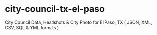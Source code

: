 # city-council-tx-el-paso
City Council Data, Headshots &amp; City Photo for El Paso, TX ( JSON, XML, CSV, SQL &amp; YML formats )
